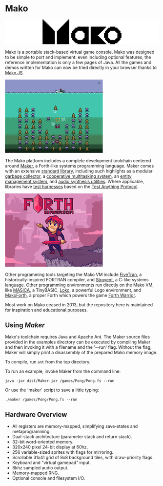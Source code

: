 Mako
====
![Mako VM Logo](images/logo.png)

Mako is a portable stack-based virtual game console. Mako was designed to be simple to port and implement: even including optional features, the reference implementation is only a few pages of Java. All the games and demos written for Mako can now be tried directly in your browser thanks to [Mako.JS](http://johnearnest.github.io/Mako.js/).

![Deep Screenshot](images/deep.png)

The Mako platform includes a complete development toolchain centered around [Maker](docs/makoBasics.md), a Forth-like systems programming language. Maker comes with an extensive [standard library](lib/), including such highlights as a modular [garbage collector](lib/Algorithms/Garbage.fs), a [cooperative multitasking system](lib/Algorithms/Threads.fs), an [entity management system](lib/Game/Entities.fs), and [audio synthesis utilities](lib/Game/Blip.fs). Where applicable, libraries have [test harnesses](lib/Test) based on the [Test Anything Protocol](https://testanything.org).

![Forth Warrior Screenshot](images/warrior.png)

Other programming tools targeting the Mako VM include [FiveTran](tools/Fivetran/), a historically-inspired FORTRAN compiler, and [Stroyent](tools/Stroyent/), a C-like systems language. Other programming environments run directly on the Mako VM, like [MASICA](demos/Masica/), a TinyBASIC, [Loko](demos/Loko), a powerful Logo environment, and [MakoForth](demos/Forth/), a proper Forth which powers the game [Forth Warrior](games/Warrior2/).

Most work on Mako ceased in 2013, but the repository here is maintained for inspiration and educational purposes.

Using _Maker_
-------------
Mako's toolchain requires Java and Apache Ant. The Maker source files provided in the examples directory can be executed by compiling Maker and then invoking it with a filename and the '--run' flag. Without the flag, Maker will simply print a disassembly of the prepared Mako memory image.

To compile, run `ant` from the top directory.

To run an example, invoke Maker from the command line:

	java -jar dist/Maker.jar /games/Pong/Pong.fs --run

Or use the 'maker' script to save a little typing:

	./maker /games/Pong/Pong.fs --run

Hardware Overview
-----------------
- All registers are memory-mapped, simplifying save-states and metaprogramming.
- Dual-stack architecture (parameter stack and return stack).
- 32-bit word-oriented memory.
- 320x240 pixel 24-bit display at 60hz.
- 256 variable-sized sprites with flags for mirroring.
- Scrollable 31x41 grid of 8x8 background tiles, with draw-priority flags.
- Keyboard and "virtual gamepad" input.
- 8khz sampled audio output.
- Memory-mapped RNG.
- Optional console and filesystem I/O.
